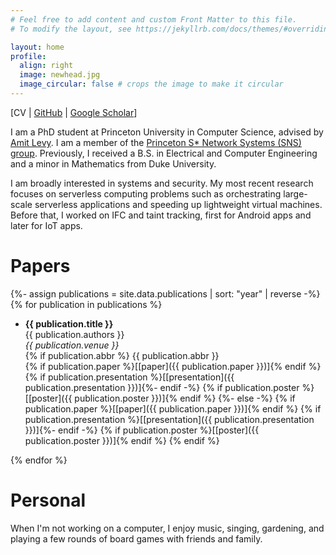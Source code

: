 ```yaml
---
# Feel free to add content and custom Front Matter to this file.
# To modify the layout, see https://jekyllrb.com/docs/themes/#overriding-theme-defaults

layout: home
profile:
  align: right
  image: newhead.jpg
  image_circular: false # crops the image to make it circular
---
```


<!-- ![image](assets/peacock.jpg){: style="float: right"; height="25%" width="25%"} -->

\[CV \| [GitHub](https://github.com/LedgeDash) \| [Google Scholar](https://scholar.google.com/citations?user=Mg4erJ8AAAAJ&hl=en)\]

I am a PhD student at Princeton University in Computer Science, advised by
[Amit Levy](https://www.amitlevy.com/). I am a member of the [Princeton S\*
Network Systems (SNS) group](https://sns.cs.princeton.edu/). Previously, I
received a B.S. in Electrical and Computer Engineering and a minor in
Mathematics from Duke University.

I am broadly interested in systems and security. My most recent research
focuses on serverless computing problems such as orchestrating large-scale
serverless applications and speeding up lightweight virtual machines. Before
that, I worked on IFC and taint tracking, first for Android apps and later for
IoT apps.


# Papers

{%- assign publications = site.data.publications | sort: "year" | reverse -%}
{% for publication in publications %}

* __{{ publication.title }}__  
   {{ publication.authors }}  
   _{{ publication.venue }}_  
   {% if publication.abbr %} {{ publication.abbr }}  
   {% if publication.paper %}\[[paper]({{ publication.paper }})\]{% endif %}
   {% if publication.presentation %}\[[presentation]({{ publication.presentation }})\]{%- endif -%}
   {% if publication.poster %}\[[poster]({{ publication.poster }})\]{% endif %}
   {%- else -%}
   {% if publication.paper %}\[[paper]({{ publication.paper }})\]{% endif %}
   {% if publication.presentation %}\[[presentation]({{ publication.presentation }})\]{%- endif -%}
   {% if publication.poster %}\[[poster]({{ publication.poster }})\]{% endif %}
   {% endif %}

{% endfor %}


# Personal

When I'm not working on a computer, I enjoy music, singing, gardening, and
playing a few rounds of board games with friends and family.